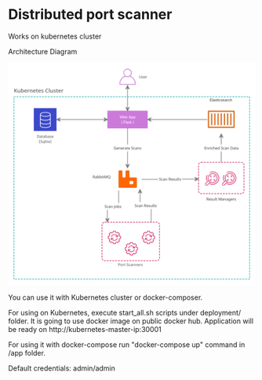 # Distributed port scanner
Works on kubernetes cluster

Architecture Diagram

<img src="/docs/images/architecture.png" alt="Architecture Diagram" width="600"/>

You can use it with Kubernetes cluster or docker-composer.

For using on Kubernetes, execute start_all.sh scripts under deployment/ folder.
It is going to use docker image on public docker hub.
Application will be ready on http</span>://</span>kubernetes-master-ip:30001

For using it with docker-compose
run "docker-compose up" command in /app folder.


Default credentials: admin/admin
